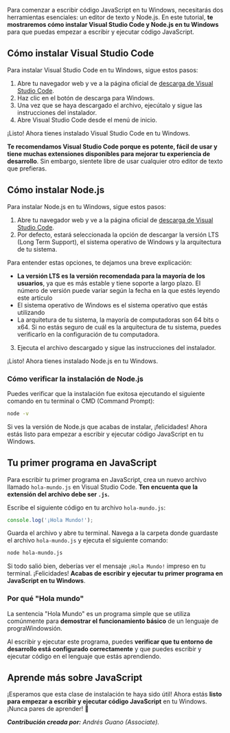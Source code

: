 Para comenzar a escribir código JavaScript en tu Windows, necesitarás dos herramientas esenciales: un editor de texto y Node.js. En este tutorial, **te mostraremos cómo instalar Visual Studio Code y Node.js en tu Windows** para que puedas empezar a escribir y ejecutar código JavaScript.

## Cómo instalar Visual Studio Code

Para instalar Visual Studio Code en tu Windows, sigue estos pasos:

1. Abre tu navegador web y ve a la página oficial de [descarga de Visual Studio Code](https://code.visualstudio.com/download).
2. Haz clic en el botón de descarga para Windows.
3. Una vez que se haya descargado el archivo, ejecútalo y sigue las instrucciones del instalador.
4. Abre Visual Studio Code desde el menú de inicio.

¡Listo! Ahora tienes instalado Visual Studio Code en tu Windows. 

**Te recomendamos Visual Studio Code porque es potente, fácil de usar y tiene muchas extensiones disponibles para mejorar tu experiencia de desarrollo**. Sin embargo, sientete libre de usar cualquier otro editor de texto que prefieras.

## Cómo instalar Node.js

Para instalar Node.js en tu Windows, sigue estos pasos:

1. Abre tu navegador web y ve a la página oficial de [descarga de Visual Studio Code](https://nodejs.org/en/download/prebuilt-installer).
2. Por defecto, estará seleccionada la opción de descargar la versión LTS (Long Term Support), el sistema operativo de Windows y la arquitectura de tu sistema.

Para entender estas opciones, te dejamos una breve explicación:
* **La versión LTS es la versión recomendada para la mayoría de los usuarios**, ya que es más estable y tiene soporte a largo plazo. El número de versión puede variar según la fecha en la que estés leyendo este artículo
* El sistema operativo de Windows es el sistema operativo que estás utilizando
* La arquitetura de tu sistema, la mayoría de computadoras son 64 bits o x64. Si no estás seguro de cuál es la arquitectura de tu sistema, puedes verificarlo en la configuración de tu computadora.

3. Ejecuta el archivo descargado y sigue las instrucciones del instalador.

¡Listo! Ahora tienes instalado Node.js en tu Windows. 

### Cómo verificar la instalación de Node.js

Puedes verificar que la instalación fue exitosa ejecutando el siguiente comando en tu terminal o CMD (Command Prompt):

```bash
node -v
```

Si ves la versión de Node.js que acabas de instalar, ¡felicidades! Ahora estás listo para empezar a escribir y ejecutar código JavaScript en tu Windows.

## Tu primer programa en JavaScript

Para escribir tu primer programa en JavaScript, crea un nuevo archivo llamado `hola-mundo.js` en Visual Studio Code. **Ten encuenta que la extensión del archivo debe ser `.js`.**

Escribe el siguiente código en tu archivo `hola-mundo.js`:

```js
console.log('¡Hola Mundo!');
```

Guarda el archivo y abre tu terminal. Navega a la carpeta donde guardaste el archivo `hola-mundo.js` y ejecuta el siguiente comando:

```bash
node hola-mundo.js
```

Si todo salió bien, deberías ver el mensaje `¡Hola Mundo!` impreso en tu terminal. ¡Felicidades! **Acabas de escribir y ejecutar tu primer programa en JavaScript en tu Windows**.

### Por qué "Hola mundo"

La sentencia "Hola Mundo" es un programa simple que se utiliza comúnmente para **demostrar el funcionamiento básico** de un lenguaje de prograWindowsión. 

Al escribir y ejecutar este programa, puedes **verificar que tu entorno de desarrollo está configurado correctamente** y que puedes escribir y ejecutar código en el lenguaje que estás aprendiendo.

## Aprende más sobre JavaScript
¡Esperamos que esta clase de instalación te haya sido útil! Ahora estás **listo para empezar a escribir y ejecutar código JavaScript** en tu Windows. ¡Nunca pares de aprender! 🚀

***Contribución creada por:** Andrés Guano (Associate).*
